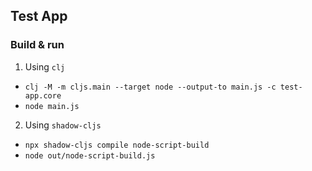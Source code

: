 ## Test App

### Build & run

1. Using `clj`
  - `clj -M -m cljs.main --target node --output-to main.js -c test-app.core`
  - `node main.js`
2. Using `shadow-cljs`
  - `npx shadow-cljs compile node-script-build`
  - `node out/node-script-build.js`
